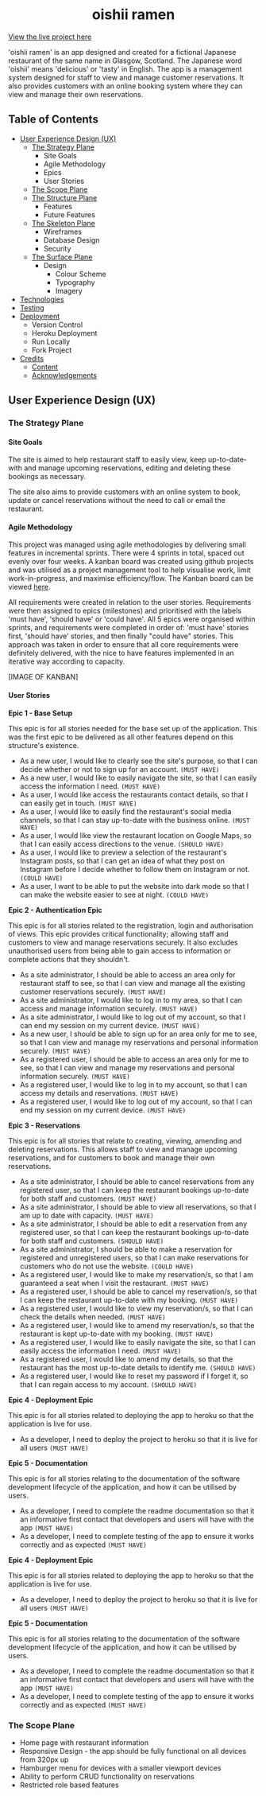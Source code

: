 <h1  align="center">oishii ramen</h1>

[View the live project here](link)

'oishii ramen' is an app designed and created for a fictional Japanese restaurant of the same name in Glasgow, Scotland. The Japanese word 'oishii' means 'delicious' or 'tasty' in English. The app is a management system designed for staff to view and manage customer reservations. It also provides customers with an online booking system where they can view and manage their own reservations.

## Table of Contents
- [User Experience Design (UX)]()
	 -   [The Strategy Plane]()
		    -   Site Goals
		    -   Agile Methodology
		    -   Epics
		    -   User Stories
	-   [The Scope Plane]()
	-   [The Structure Plane]()
	    -   Features
	    -   Future Features
	-   [The Skeleton Plane]()
	    -   Wireframes
	    -   Database Design
	    -   Security
	-   [The Surface Plane]()
	    -   Design
	        -   Colour Scheme
	        -   Typography
	        -   Imagery
-   [Technologies]()
-   [Testing]()
-   [Deployment]()
    -   Version Control
    -   Heroku Deployment
    -   Run Locally
    -   Fork Project
-   [Credits]()
    -   [Content]()
    -   [Acknowledgements]()

## User Experience Design (UX)

### The Strategy Plane

#### Site Goals
The site is aimed to help restaurant staff to easily view, keep up-to-date-with and manage upcoming reservations, editing and deleting these bookings as necessary.

The site also aims to provide customers with an online system to book, update or cancel reservations without the need to call or email the restaurant. 

#### Agile Methodology

This project was managed using agile methodologies by delivering small features in incremental sprints. There were 4 sprints in total, spaced out evenly over four weeks. A kanban board was created using github projects and was utilised as a project management tool to help visualise work, limit work-in-progress, and maximise efficiency/flow. The Kanban board can be viewed [here](https://github.com/SamarZiadat/oishii-ramen/projects). 

All requirements were created in relation to the user stories. Requirements were then assigned to epics (milestones) and prioritised with the labels 'must have', 'should have' or 'could have'. All 5 epics were organised within sprints, and requirements were completed in order of: 'must have' stories first, 'should have' stories, and then finally "could have" stories. This approach was taken in order to ensure that all core requirements were definitely delivered, with the nice to have features implemented in an iterative way according to capacity.

[IMAGE OF KANBAN]

#### User Stories

**Epic 1 - Base Setup**

This epic is for all stories needed for the base set up of the application. This was the first epic to be delivered as all other features depend on this structure's existence.

-   As a new user, I would like to clearly see the site's purpose, so that I can decide whether or not to sign up for an account.  `(MUST HAVE)`
- As a new user, I would like to easily navigate the site, so that I can easily access the information I need.  `(MUST HAVE)`
-   As a user, I would like access the restaurants contact details, so that I can easily get in touch.  `(MUST HAVE)`
-   As a user, I would like to easily find the restaurant's social media channels, so that I can stay up-to-date with the business online.  `(MUST HAVE)`
-  As a user, I would like view the restaurant location on Google Maps, so that I can easily access directions to the venue.  `(SHOULD HAVE)`
- As a user, I would like to preview a selection of the restaurant's Instagram posts, so that I can get an idea of what they post on Instagram before I decide whether to follow them on Instagram or not.  `(COULD HAVE)`
-   As a user, I want to be able to put the website into dark mode so that I can make the website easier to see at night.  `(COULD HAVE)`

**Epic 2 - Authentication Epic**

This epic is for all stories related to the registration, login and authorisation of views. This epic provides critical functionality; allowing staff and customers to view and manage reservations securely. It also excludes unauthorised users from being able to gain access to information or complete actions that they shouldn't.

-   As a site administrator, I should be able to access an area only for restaurant staff to see, so that I can view and manage all the existing customer reservations securely.  `(MUST HAVE)`
-  As a site administrator, I would like to log in to my area, so that I can access and manage information securely.  `(MUST HAVE)`
-   As a site administrator, I would like to log out of my account, so that I can end my session on my current device.  `(MUST HAVE)`
- As a new user, I should be able to sign up for an area only for me to see, so that I can view and manage my reservations and personal information securely.  `(MUST HAVE)`
- As a registered user, I should be able to access an area only for me to see, so that I can view and manage my reservations and personal information securely.  `(MUST HAVE)`
-   As a registered user, I would like to log in to my account, so that I can access my details and reservations.  `(MUST HAVE)`
-   As a registered user, I would like to log out of my account, so that I can end my session on my current device.  `(MUST HAVE)`

**Epic 3 - Reservations**

This epic is for all stories that relate to creating, viewing, amending and deleting reservations. This allows staff to view and manage upcoming reservations, and for customers to book and manage their own reservations.

-   As a site administrator, I should be able to cancel reservations from any registered user, so that I can keep the restaurant bookings up-to-date for both staff and customers.  `(MUST HAVE)`
- As a site administrator, I should be able to view all reservations, so that I am up to date with capacity. `(MUST HAVE)`
-   As a site administrator, I should be able to edit a reservation from any registered user, so that I can keep the restaurant bookings up-to-date for both staff and customers.  `(SHOULD HAVE)`
- As a site administrator, I should be able to make a reservation for registered and unregistered users, so that I can make reservations for customers who do not use the website.  `(COULD HAVE)`
-    As a registered user, I would like to make my reservation/s, so that I am guaranteed a seat when I visit the restaurant.  `(MUST HAVE)`
- As a registered user, I should be able to cancel my reservation/s, so that I can keep the restaurant up-to-date with my booking.  `(MUST HAVE)`
-   As a registered user, I would like to view my reservation/s, so that I can check the details when needed.  `(MUST HAVE)`
-   As a registered user, I would like to amend my reservation/s, so that the restaurant is kept up-to-date with my booking.  `(MUST HAVE)`
- As a registered user, I would like to easily navigate the site, so that I can easily access the information I need.  `(MUST HAVE)`
-    As a registered user, I would like to amend my details, so that the restaurant has the most up-to-date details to identify me.  `(SHOULD HAVE)`
-  As a registered user, I would like to reset my password if I forget it, so that I can regain access to my account.  `(SHOULD HAVE)`

**Epic 4 - Deployment Epic**

This epic is for all stories related to deploying the app to heroku so that the application is live for use.

- As a developer, I need to deploy the project to heroku so that it is live for all users `(MUST HAVE)`

**Epic 5 - Documentation**

This epic is for all stories relating to the documentation of the software development lifecycle of the application, and how it can be utilised by users.

- As a developer, I need to complete the readme documentation so that it an informative first contact that developers and users will have with the app  `(MUST HAVE)`
-  As a developer, I need to complete testing of the app to ensure it works correctly and as expected `(MUST HAVE)`

**Epic 4 - Deployment Epic**

This epic is for all stories related to deploying the app to heroku so that the application is live for use.

- As a developer, I need to deploy the project to heroku so that it is live for all users `(MUST HAVE)`

**Epic 5 - Documentation**

This epic is for all stories relating to the documentation of the software development lifecycle of the application, and how it can be utilised by users.

- As a developer, I need to complete the readme documentation so that it an informative first contact that developers and users will have with the app  `(MUST HAVE)`
-  As a developer, I need to complete testing of the app to ensure it works correctly and as expected `(MUST HAVE)`

### The Scope Plane

-   Home page with restaurant information
-   Responsive Design - the app should be fully functional on all devices from 320px up
-   Hamburger menu for devices with a smaller viewport devices
- Ability to perform CRUD functionality on reservations
-   Restricted role based features
